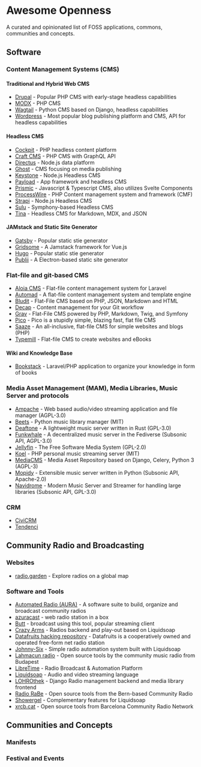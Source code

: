 # Awesome Openness

A curated and opinionated list of FOSS applications, commons, communities and concepts.

## Software

### Content Management Systems (CMS)

#### Traditional and Hybrid Web CMS

- [Drupal](https://drupal.org/) - Popular PHP CMS with early-stage headless capabilities
- [MODX](https://modx.com/) - PHP CMS
- [Wagtail](https://wagtail.org/) - Python CMS based on Django, headless capabilities
- [Wordpress](https://wordpress.org/) - Most popular blog publishing platform and CMS, API for headless capabilities

#### Headless CMS

- [Cockpit](https://getcockpit.com/) - PHP headless content platform
- [Craft CMS](https://craftcms.com/) - PHP CMS with GraphQL API
- [Directus](https://directus.io/) - Node.js data platform
- [Ghost](https://ghost.org/) - CMS focusing on media publishing
- [Keystone](https://keystonejs.com/) - Node.js Headless CMS
- [Payload](https://github.com/payloadcms/payload) - App framework and headless CMS
- [Prismic](https://prismic.io/) - Javascript & Typescript CMS, also utilizes Svelte Components
- [ProcessWire](https://processwire.com/) - PHP Content management system and framework (CMF)
- [Strapi](https://strapi.io/) - Node.js Headless CMS
- [Sulu](https://sulu.io/) - Symphony-based Headless CMS
- [Tina](https://tina.io/) - Headless CMS for Markdown, MDX, and JSON

#### JAMstack and Static Site Generator

- [Gatsby](https://www.gatsbyjs.com/) - Popular static stie generator
- [Gridsome](https://gridsome.org/) - A Jamstack framework for Vue.js
- [Hugo](https://gohugo.io/) - Popular static stie generator
- [Publii](https://getpublii.com/) - A Electron-based static site generator

### Flat-file and git-based CMS

- [Aloia CMS](https://aloiacms.com/) - Flat-file content management system for Laravel
- [Automad](https://automad.org/) - A flat-file content management system and template engine
- [Bludit](https://www.bludit.com/) - Flat-File CMS based on PHP, JSON, Markdown and HTML
- [Decap](https://decapcms.org/) - Content management for your Git workflow
- [Grav](https://getgrav.org/) - Flat-File CMS powered by PHP, Markdown, Twig, and Symfony
- [Pico](https://picocms.org/) - Pico is a stupidly simple, blazing fast, flat file CMS
- [Saaze](https://saaze.dev/) - An all-inclusive, flat-file CMS for simple websites and blogs (PHP)
- [Typemill](https://typemill.net/) - Flat-file CMS to create websites and eBooks

#### Wiki and Knowledge Base

- [Bookstack](https://www.bookstackapp.com/) - Laravel/PHP application to organize your knowledge in form of books

### Media Asset Management (MAM), Media Libraries, Music Server and protocols

- [Ampache](https://github.com/ampache/ampache) - Web based audio/video streaming application and file manager (AGPL-3.0)
- [Beets](https://beets.io/) - Python music library manager (MIT)
- [Deaftone](https://github.com/Deaftone/Deaftone) - A lightweight music server written in Rust (GPL-3.0)
- [Funkwhale](https://funkwhale.audio/) - A decentralized music server in the Fediverse (Subsonic API, AGPL-3.0)
- [Jellyfin](jellyfin.org) - The Free Software Media System (GPL-2.0)
- [Koel](https://koel.dev/) - PHP personal music streaming server (MIT)
- [MediaCMS](https://mediacms.io/) - Media Asset Repository based on Django, Celery, Python 3 (AGPL-3)
- [Mopidy](https://mopidy.com/) - Extensible music server written in Python (Subsonic API, Apache-2.0)
- [Navidrome](https://www.navidrome.org/) - Modern Music Server and Streamer for handling large libraries (Subsonic API, GPL-3.0)

### CRM

- [CiviCRM](https://civicrm.org/)
- [Tendenci](https://www.tendenci.com/)

## Community Radio and Broadcasting

### Websites

- [radio.garden](https://radio.garden) - Explore radios on a global map

### Software and Tools

- [Automated Radio (AURA)](https://aura.radio) - A software suite to build, organize and broadcast community radios
- [azuracast](https://www.azuracast.com/) - web radio station in a box
- [Butt](https://danielnoethen.de/butt/) - broadcast using this tool, popular streaming client
- [Crazy Arms](https://dtcooper.github.io/crazyarms/) - Radios backend and play-out based on Liquidsoap
- [Datafruits hacking repository](https://github.com/datafruits) - Datafruits is a cooperatively owned and operated free-form net radio station
- [Johnny-Six](https://github.com/wuvt/johnny-six) - Simple radio automation system built with Liquidsoap
- [Lahmacun radio](https://github.com/lahmacunradio) - Open source tools by the community music radio from Budapest
- [LibreTime](https://libretime.org/) - Radio Broadcast & Automation Platform
- [Liquidsoap](https://www.liquidsoap.info/) - Audio and video streaming language
- [LOHROthek](https://git.hack-hro.de/lohro/lohrothek) - Django Radio management backend and media library frontend
- [Radio RaBe](https://github.com/radiorabe) - Open source tools from the Bern-based Community Radio
- [Showergel](https://showergel.readthedocs.io/) - Complementary features for Liquidsoap
- [xrcb.cat](https://gitlab.com/guifi-exo/xrcb) - Open source tools from Barcelona Community Radio Network

## Communities and Concepts

### Manifests

### Festival and Events
